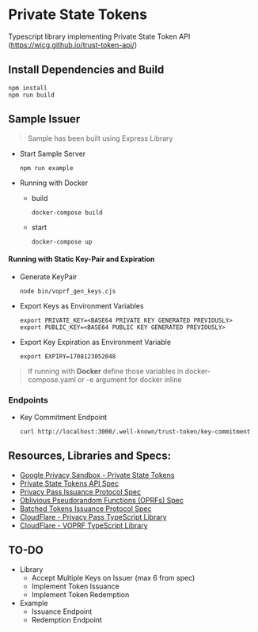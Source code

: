 # Private State Tokens

Typescript library implementing Private State Token API (https://wicg.github.io/trust-token-api/)


## Install Dependencies and Build

```
npm install
npm run build
```


## Sample Issuer

  > Sample has been built using Express Library

  - Start Sample Server
  
    ```
    npm run example
    ```
  
  - Running with Docker
  
    - build
      ```
      docker-compose build
      ```
    
    - start
      ```
      docker-compose up
      ```
    
#### Running with Static Key-Pair and Expiration
  - Generate KeyPair

    ```
    node bin/voprf_gen_keys.cjs
    ```

  - Export Keys as Environment Variables 

    ```
    export PRIVATE_KEY=<BASE64 PRIVATE KEY GENERATED PREVIOUSLY>
    export PUBLIC_KEY=<BASE64 PUBLIC KEY GENERATED PREVIOUSLY>
    ```

  - Export Key Expiration as Environment Variable

    ```
    export EXPIRY=1708123052048
    ```
    
> If running with **Docker** define those variables in docker-compose.yaml or -e argument for docker inline
    
### Endpoints

  - Key Commitment Endpoint
    
    ```
    curl http://localhost:3000/.well-known/trust-token/key-commitment
    ```

## Resources, Libraries and Specs:

- [Google Privacy Sandbox - Private State Tokens](https://developers.google.com/privacy-sandbox/protections/private-state-tokens)
- [Private State Tokens API Spec](https://wicg.github.io/trust-token-api/)
- [Privacy Pass Issuance Protocol Spec](https://www.ietf.org/archive/id/draft-ietf-privacypass-protocol-10.html)
- [Oblivious Pseudorandom Functions (OPRFs) Spec](https://www.ietf.org/archive/id/draft-irtf-cfrg-voprf-21.html)
- [Batched Tokens Issuance Protocol Spec](https://www.ietf.org/archive/id/draft-robert-privacypass-batched-tokens-01.html)
- [CloudFlare - Privacy Pass TypeScript Library](https://github.com/cloudflare/privacypass-ts/)
- [CloudFlare - VOPRF TypeScript Library](https://github.com/cloudflare/voprf-ts)


## TO-DO

- Library
  - Accept Multiple Keys on Issuer (max 6 from spec)
  - Implement Token Issuance
  - Implement Token Redemption
- Example
  - Issuance Endpoint
  - Redemption Endpoint
